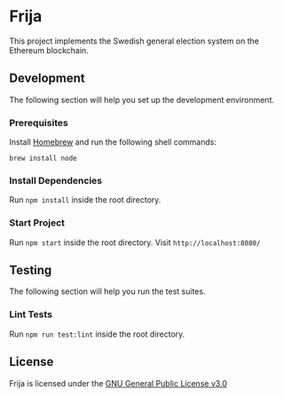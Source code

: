 # Frija
This project implements the Swedish general election system on the Ethereum blockchain.

## Development
The following section will help you set up the development environment.

### Prerequisites
Install [Homebrew](https://brew.sh/) and run the following shell commands:
```
brew install node
```

### Install Dependencies
Run `npm install` inside the root directory.

### Start Project
Run `npm start` inside the root directory. Visit `http://localhost:8080/`

## Testing
The following section will help you run the test suites.

### Lint Tests
Run `npm run test:lint` inside the root directory.

## License
Frija is licensed under the [GNU General Public License v3.0](./LICENSE)
